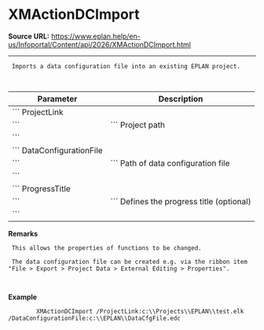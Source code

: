 # XMActionDCImport

**Source URL:** https://www.eplan.help/en-us/Infoportal/Content/api/2026/XMActionDCImport.html

---

```
 Imports a data configuration file into an existing EPLAN project.
 
```

  

| Parameter | Description |
| --- | --- |
| ``` ProjectLink ``` | ``` Project path ``` |
| ``` DataConfigurationFile ``` | ``` Path of data configuration file ``` |
| ``` ProgressTitle ``` | ``` Defines the progress title (optional) ``` |

**Remarks**

```
 This allows the properties of functions to be changed.
 The data configuration file can be created e.g. via the ribbon item "File > Export > Project Data > External Editing > Properties".
 
```

**Example**

```
        XMActionDCImport /ProjectLink:c:\\Projects\\EPLAN\\test.elk /DataConfigurationFile:c:\\EPLAN\\DataCfgFile.edc
   
```
